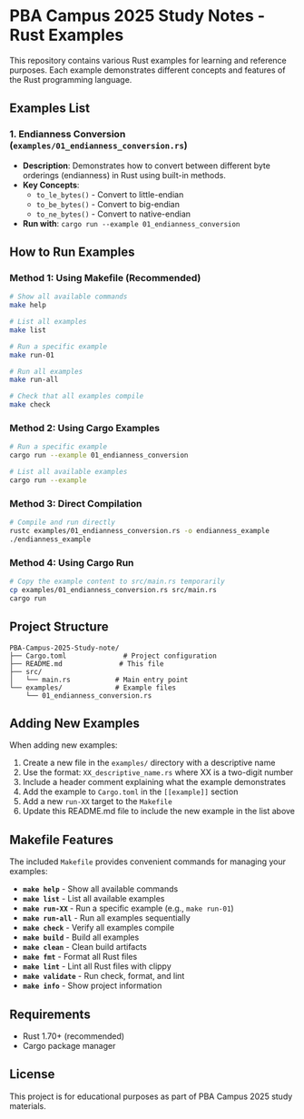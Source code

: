 # PBA Campus 2025 Study Notes - Rust Examples

This repository contains various Rust examples for learning and reference purposes. Each example demonstrates different concepts and features of the Rust programming language.

## Examples List

### 1. Endianness Conversion (`examples/01_endianness_conversion.rs`)
- **Description**: Demonstrates how to convert between different byte orderings (endianness) in Rust using built-in methods.
- **Key Concepts**: 
  - `to_le_bytes()` - Convert to little-endian
  - `to_be_bytes()` - Convert to big-endian  
  - `to_ne_bytes()` - Convert to native-endian
- **Run with**: `cargo run --example 01_endianness_conversion`

## How to Run Examples

### Method 1: Using Makefile (Recommended)
```bash
# Show all available commands
make help

# List all examples
make list

# Run a specific example
make run-01

# Run all examples
make run-all

# Check that all examples compile
make check
```

### Method 2: Using Cargo Examples
```bash
# Run a specific example
cargo run --example 01_endianness_conversion

# List all available examples
cargo run --example
```

### Method 3: Direct Compilation
```bash
# Compile and run directly
rustc examples/01_endianness_conversion.rs -o endianness_example
./endianness_example
```

### Method 4: Using Cargo Run
```bash
# Copy the example content to src/main.rs temporarily
cp examples/01_endianness_conversion.rs src/main.rs
cargo run
```

## Project Structure

```
PBA-Campus-2025-Study-note/
├── Cargo.toml              # Project configuration
├── README.md              # This file
├── src/
│   └── main.rs           # Main entry point
└── examples/             # Example files
    └── 01_endianness_conversion.rs
```

## Adding New Examples

When adding new examples:

1. Create a new file in the `examples/` directory with a descriptive name
2. Use the format: `XX_descriptive_name.rs` where XX is a two-digit number
3. Include a header comment explaining what the example demonstrates
4. Add the example to `Cargo.toml` in the `[[example]]` section
5. Add a new `run-XX` target to the `Makefile`
6. Update this README.md file to include the new example in the list above

## Makefile Features

The included `Makefile` provides convenient commands for managing your examples:

- **`make help`** - Show all available commands
- **`make list`** - List all available examples
- **`make run-XX`** - Run a specific example (e.g., `make run-01`)
- **`make run-all`** - Run all examples sequentially
- **`make check`** - Verify all examples compile
- **`make build`** - Build all examples
- **`make clean`** - Clean build artifacts
- **`make fmt`** - Format all Rust files
- **`make lint`** - Lint all Rust files with clippy
- **`make validate`** - Run check, format, and lint
- **`make info`** - Show project information

## Requirements

- Rust 1.70+ (recommended)
- Cargo package manager

## License

This project is for educational purposes as part of PBA Campus 2025 study materials.
